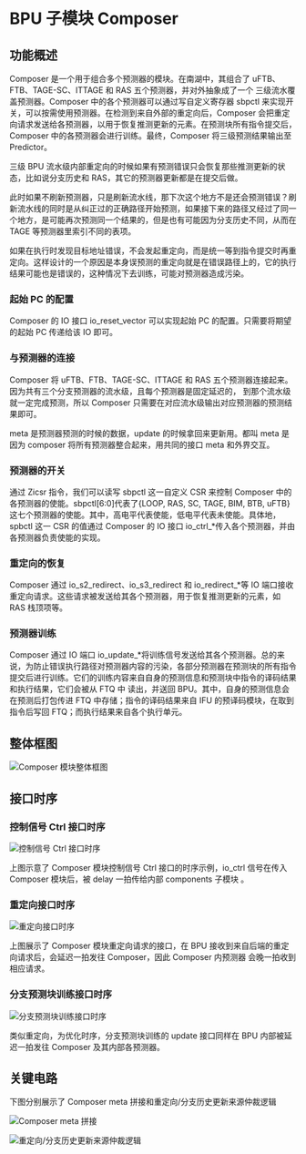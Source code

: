 # BPU 子模块 Composer

## 功能概述

Composer 是一个用于组合多个预测器的模块。在南湖中，其组合了 uFTB、FTB、TAGE-SC、ITTAGE 和 RAS 五个预测器，并对外抽象成了一个
三级流水覆盖预测器。Composer 中的各个预测器可以通过写自定义寄存器 sbpctl
来实现开关，可以按需使用预测器。在检测到来自外部的重定向后，Composer
会把重定向请求发送给各预测器，以用于恢复推测更新的元素。在预测块所有指令提交后，Composer 中的各预测器会进行训练。最终，Composer
将三级预测结果输出至 Predictor。

三级 BPU 流水级内部重定向的时候如果有预测错误只会恢复那些推测更新的状态，比如说分支历史和 RAS，其它的预测器更新都是在提交后做。

此时如果不刷新预测器，只是刷新流水线，那下次这个地方不是还会预测错误？刷新流水线的同时是从纠正过的正确路径开始预测，如果接下来的路径又经过了同一个地方，是可能再次预测同一个结果的，但是也有可能因为分支历史不同，从而在
TAGE 等预测器里索引不同的表项。

如果在执行时发现目标地址错误，不会发起重定向，而是统一等到指令提交时再重定向。这样设计的一个原因是本身误预测的重定向就是在错误路径上的，它的执行结果可能也是错误的，这种情况下去训练，可能对预测器造成污染。

### 起始 PC 的配置

Composer 的 IO 接口 io_reset_vector 可以实现起始 PC 的配置。只需要将期望的起始 PC 传递给该 IO 即可。

### 与预测器的连接

Composer 将 uFTB、FTB、TAGE-SC、ITTAGE 和 RAS 五个预测器连接起来。因为共有三个分支预测器的流水级，且每个预测器是固定延迟的，
到那个流水级就一定完成预测，所以 Composer 只需要在对应流水级输出对应预测器的预测结果即可。

meta 是预测器预测的时候的数据，update 的时候拿回来更新用。都叫 meta 是因为 composer 将所有预测器整合起来，用共同的接口 meta
和外界交互。

### 预测器的开关

通过 Zicsr 指令，我们可以读写 sbpctl 这一自定义 CSR 来控制 Composer 中的各预测器的使能。sbpctl[6:0]代表了{LOOP,
RAS, SC, TAGE, BIM, BTB, uFTB}这七个预测器的使能。其中，高电平代表使能，低电平代表未使能。具体地，spbctl 这一 CSR
的值通过 Composer 的 IO 接口 io_ctrl_*传入各个预测器，并由各预测器负责使能的实现。

### 重定向的恢复

Composer 通过 io_s2_redirect、io_s3_redirect 和 io_redirect_*等 IO
端口接收重定向请求。这些请求被发送给其各个预测器，用于恢复推测更新的元素，如 RAS 栈顶项等。

### 预测器训练

Composer 通过 IO 端口
io_update_*将训练信号发送给其各个预测器。总的来说，为防止错误执行路径对预测器内容的污染，各部分预测器在预测块的所有指令提交后进行训练。它们的训练内容来自自身的预测信息和预测块中指令的译码结果和执行结果，它们会被从
FTQ 中 读出，并送回 BPU。其中，自身的预测信息会在预测后打包传进 FTQ 中存储；指令的译码结果来自 IFU 的预译码模块，在取到指令后写回
FTQ；而执行结果来自各个执行单元。

## 整体框图

![Composer 模块整体框图](../figure/BPU/Composer/structure.png)

## 接口时序

### 控制信号 Ctrl 接口时序

![控制信号 Ctrl 接口时序](../figure/BPU/Composer/port1.png)

上图示意了 Composer 模块控制信号 Ctrl 接口的时序示例，io_ctrl 信号在传入 Composer 模块后，被 delay 一拍传给内部
components 子模块 。

### 重定向接口时序

![重定向接口时序](../figure/BPU/Composer/port2.png)

上图展示了 Composer 模块重定向请求的接口，在 BPU 接收到来自后端的重定向请求后，会延迟一拍发往 Composer，因此 Composer 内预测器
会晚一拍收到相应请求。

### 分支预测块训练接口时序

![分支预测块训练接口时序](../figure/BPU/Composer/port3.png)

类似重定向，为优化时序，分支预测块训练的 update 接口同样在 BPU 内部被延迟一拍发往 Composer 及其内部各预测器。

## 关键电路

下图分别展示了 Composer meta 拼接和重定向/分支历史更新来源仲裁逻辑

![Composer meta 拼接](../figure/BPU/Composer/key_structure1.png)

![重定向/分支历史更新来源仲裁逻辑](../figure/BPU/Composer/key_structure2.png)
